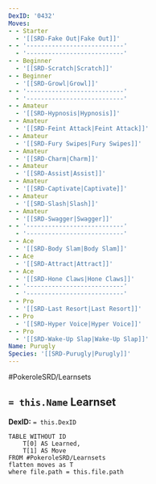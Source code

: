 ```yaml
---
DexID: '0432'
Moves:
- - Starter
  - '[[SRD-Fake Out|Fake Out]]'
- - '---------------------------'
  - '---------------------------'
- - Beginner
  - '[[SRD-Scratch|Scratch]]'
- - Beginner
  - '[[SRD-Growl|Growl]]'
- - '---------------------------'
  - '---------------------------'
- - Amateur
  - '[[SRD-Hypnosis|Hypnosis]]'
- - Amateur
  - '[[SRD-Feint Attack|Feint Attack]]'
- - Amateur
  - '[[SRD-Fury Swipes|Fury Swipes]]'
- - Amateur
  - '[[SRD-Charm|Charm]]'
- - Amateur
  - '[[SRD-Assist|Assist]]'
- - Amateur
  - '[[SRD-Captivate|Captivate]]'
- - Amateur
  - '[[SRD-Slash|Slash]]'
- - Amateur
  - '[[SRD-Swagger|Swagger]]'
- - '---------------------------'
  - '---------------------------'
- - Ace
  - '[[SRD-Body Slam|Body Slam]]'
- - Ace
  - '[[SRD-Attract|Attract]]'
- - Ace
  - '[[SRD-Hone Claws|Hone Claws]]'
- - '---------------------------'
  - '---------------------------'
- - Pro
  - '[[SRD-Last Resort|Last Resort]]'
- - Pro
  - '[[SRD-Hyper Voice|Hyper Voice]]'
- - Pro
  - '[[SRD-Wake-Up Slap|Wake-Up Slap]]'
Name: Purugly
Species: '[[SRD-Purugly|Purugly]]'
---
```


#PokeroleSRD/Learnsets

## `= this.Name` Learnset

**DexID:** `= this.DexID`

```dataview
TABLE WITHOUT ID
    T[0] AS Learned,
    T[1] AS Move
FROM #PokeroleSRD/Learnsets
flatten moves as T
where file.path = this.file.path
```
